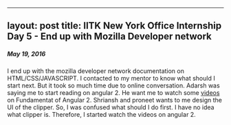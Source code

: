 
---
layout: post
title: IITK New York Office Internship Day 5 - End up with Mozilla Developer network 
---
##### *May 19, 2016*

I end up with the mozilla developer network documentation on HTML/CSS/JAVASCRIPT. I contacted to my mentor to know what should I start next. But it took so much time due to online conversation. Adarsh was saying me to start reading on angular 2. He want me to watch some [videos](www.egghead.io) on Fundamentat of Angular 2. Shriansh and proneet wants to me design the UI of the clipper. So, I was confused what should I do first. I have no idea what clipper is. Therefore, I started watch the videos on angular 2.

